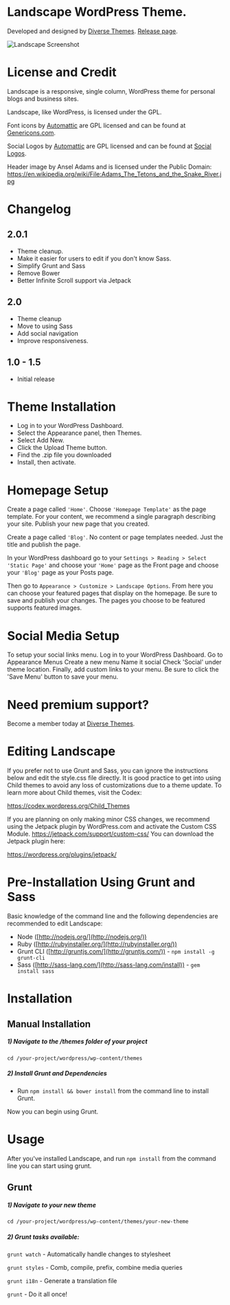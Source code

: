 # Landscape WordPress Theme. 
Developed and designed by [Diverse Themes](https://diversethemes.com). [Release page](https://diversethemes.com/premium-themes/landscape/).

![Landscape Screenshot](https://upload.wikimedia.org/wikipedia/commons/thumb/2/21/Adams_The_Tetons_and_the_Snake_River.jpg/959px-Adams_The_Tetons_and_the_Snake_River.jpg)

# License and Credit

Landscape is a responsive, single column, WordPress theme for personal blogs and business sites.

Landscape,  like WordPress, is licensed under the GPL.

Font icons by [Automattic](http://automattic.com) are GPL licensed and can be found at [Genericons.com](http://genericons.com).

Social Logos by [Automattic](http://automattic.com) are GPL licensed and can be found at [Social Logos](https://github.com/Automattic/social-logos).

Header image by Ansel Adams and is licensed under the Public Domain:
https://en.wikipedia.org/wiki/File:Adams_The_Tetons_and_the_Snake_River.jpg

# Changelog
## 2.0.1
* Theme cleanup. 
* Make it easier for users to edit if you don't know Sass. 
* Simplify Grunt and Sass
* Remove Bower
* Better Infinite Scroll support via Jetpack

## 2.0
* Theme cleanup
* Move to using Sass
* Add social navigation
* Improve responsiveness. 

## 1.0 - 1.5
* Initial release


# Theme Installation

 - Log in to your WordPress Dashboard.
 - Select the Appearance panel, then Themes.
 - Select Add New.
 - Click the Upload Theme button.
 - Find the .zip file you downloaded
 - Install, then activate.

# Homepage Setup

Create a page called ```'Home'```. Choose ```'Homepage Template'``` as the page template. For your content, we recommend a single paragraph describing your site. Publish your new page that you created.

Create a page called ```'Blog'```. No content or page templates needed. Just the title and publish the page.

In your WordPress dashboard go to your ```Settings > Reading > Select 'Static Page'``` and choose your ```'Home'``` page as the Front page and choose your ```'Blog'``` page as your Posts page.

Then go to ```Appearance > Customize > Landscape Options```. From here you can choose your featured pages that display on the homepage. Be sure to save and publish your changes. The pages you choose to be featured supports featured images.


# Social Media Setup

To setup your social links menu. Log in to your WordPress Dashboard. Go to Appearance Menus Create a new menu Name it social Check 'Social' under theme location. Finally, add custom links to your menu. Be sure to click the 'Save Menu' button to save your menu.


# Need premium support?

Become a member today at [Diverse Themes](https://diversethemes.com/pricing).


# Editing Landscape

If you prefer not to use Grunt and Sass, you can ignore the instructions below and edit the style.css file directly. It is good practice to get into using Child themes to avoid any loss of customizations due to a theme update. To learn more about Child themes, visit the Codex:

https://codex.wordpress.org/Child_Themes

If you are planning on only making minor CSS changes, we recommend using the Jetpack plugin by WordPress.com and activate the Custom CSS Module. https://jetpack.com/support/custom-css/ You can download the Jetpack plugin here:

https://wordpress.org/plugins/jetpack/

# Pre-Installation Using Grunt and Sass

Basic knowledge of the command line and the following dependencies are recommended to edit Landscape:

- Node ([http://nodejs.org/](http://nodejs.org/))
- Ruby ([http://rubyinstaller.org/](http://rubyinstaller.org/))
- Grunt CLI ([http://gruntjs.com/](http://gruntjs.com/)) - `npm install -g grunt-cli`
- Sass ([http://sass-lang.com/](http://sass-lang.com/install)) - `gem install sass`

# Installation

## Manual Installation

##### 1) Navigate to the /themes folder of your project
`cd /your-project/wordpress/wp-content/themes`

##### 2) Install Grunt and Dependencies
- Run `npm install && bower install` from the command line to install Grunt.

Now you can begin using Grunt.

# Usage
After you've installed Landscape, and run `npm install` from the command line you can start using grunt.

## Grunt

##### 1) Navigate to your new theme
`cd /your-project/wordpress/wp-content/themes/your-new-theme`

##### 2) Grunt tasks available:

`grunt watch` - Automatically handle changes to stylesheet

`grunt styles` - Comb, compile, prefix, combine media queries

`grunt i18n` - Generate a translation file

`grunt` - Do it all once!
